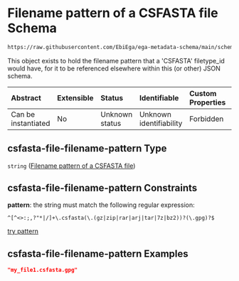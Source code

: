 # Filename pattern of a CSFASTA file Schema

```txt
https://raw.githubusercontent.com/EbiEga/ega-metadata-schema/main/schemas/EGA.common-definitions.json#/definitions/csfasta-file-filename-pattern
```

This object exists to hold the filename pattern that a 'CSFASTA' filetype\_id would have, for it to be referenced elsewhere within this (or other) JSON schema.

| Abstract            | Extensible | Status         | Identifiable            | Custom Properties | Additional Properties | Access Restrictions | Defined In                                                                                           |
| :------------------ | :--------- | :------------- | :---------------------- | :---------------- | :-------------------- | :------------------ | :--------------------------------------------------------------------------------------------------- |
| Can be instantiated | No         | Unknown status | Unknown identifiability | Forbidden         | Allowed               | none                | [EGA.common-definitions.json\*](../../../schemas/EGA.common-definitions.json "open original schema") |

## csfasta-file-filename-pattern Type

`string` ([Filename pattern of a CSFASTA file](ega-12-definitions-filename-pattern-of-a-csfasta-file.md))

## csfasta-file-filename-pattern Constraints

**pattern**: the string must match the following regular expression:&#x20;

```regexp
^[^<>:;,?"*|/]+\.csfasta(\.(gz|zip|rar|arj|tar|7z|bz2))?(\.gpg)?$
```

[try pattern](https://regexr.com/?expression=%5E%5B%5E%3C%3E%3A%3B%2C%3F%22*%7C%2F%5D%2B%5C.csfasta\(%5C.\(gz%7Czip%7Crar%7Carj%7Ctar%7C7z%7Cbz2\)\)%3F\(%5C.gpg\)%3F%24 "try regular expression with regexr.com")

## csfasta-file-filename-pattern Examples

```json
"my_file1.csfasta.gpg"
```
